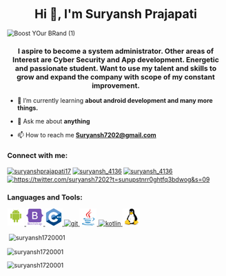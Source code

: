 <h1 align="center">Hi 👋, I'm Suryansh Prajapati</h1>

![Boost YOur BRand (1)](https://user-images.githubusercontent.com/85965606/180619618-e47ea34d-e523-483f-bfaa-37cf9ca53df7.png)



<h3 align="center">I aspire to become a system administrator. Other areas of Interest are Cyber Security and App development. Energetic and passionate student. Want to use my talent and skills to grow and expand the company with scope of my constant improvement.</h3>

- 🌱 I’m currently learning **about android development and many more things.**

- 💬 Ask me about **anything**

- 📫 How to reach me **Suryansh7202@gmail.com**

<h3 align="left">Connect with me:</h3>
<p align="left">
<a href="https://linkedin.com/in/suryanshprajapati17" target="blank"><img align="center" src="https://raw.githubusercontent.com/rahuldkjain/github-profile-readme-generator/master/src/images/icons/Social/linked-in-alt.svg" alt="suryanshprajapati17" height="30" width="40" /></a>
<a href="https://instagram.com/suryansh_4136" target="blank"><img align="center" src="https://raw.githubusercontent.com/rahuldkjain/github-profile-readme-generator/master/src/images/icons/Social/instagram.svg" alt="suryansh_4136" height="30" width="40" /></a>
<a href="https://www.hackerrank.com/suryansh_4136" target="blank"><img align="center" src="https://raw.githubusercontent.com/rahuldkjain/github-profile-readme-generator/master/src/images/icons/Social/hackerrank.svg" alt="suryansh_4136" height="30" width="40" /></a>
<a href="https://twitter.com/https://twitter.com/suryansh7202?t=sunupstnrr0ghtfq3bdwog&s=09" target="blank"><img align="center" src="https://raw.githubusercontent.com/rahuldkjain/github-profile-readme-generator/master/src/images/icons/Social/twitter.svg" alt="https://twitter.com/suryansh7202?t=sunupstnrr0ghtfq3bdwog&s=09" height="30" width="40" /></a>
</p>

<h3 align="left">Languages and Tools:</h3>
<p align="left"> <a href="https://developer.android.com" target="_blank" rel="noreferrer"> <img src="https://raw.githubusercontent.com/devicons/devicon/master/icons/android/android-original-wordmark.svg" alt="android" width="40" height="40"/> </a> <a href="https://getbootstrap.com" target="_blank" rel="noreferrer"> <img src="https://raw.githubusercontent.com/devicons/devicon/master/icons/bootstrap/bootstrap-plain-wordmark.svg" alt="bootstrap" width="40" height="40"/> </a> <a href="https://www.w3schools.com/cpp/" target="_blank" rel="noreferrer"> <img src="https://raw.githubusercontent.com/devicons/devicon/master/icons/cplusplus/cplusplus-original.svg" alt="cplusplus" width="40" height="40"/> </a> <a href="https://git-scm.com/" target="_blank" rel="noreferrer"> <img src="https://www.vectorlogo.zone/logos/git-scm/git-scm-icon.svg" alt="git" width="40" height="40"/> </a> <a href="https://www.java.com" target="_blank" rel="noreferrer"> <img src="https://raw.githubusercontent.com/devicons/devicon/master/icons/java/java-original.svg" alt="java" width="40" height="40"/> </a> <a href="https://kotlinlang.org" target="_blank" rel="noreferrer"> <img src="https://www.vectorlogo.zone/logos/kotlinlang/kotlinlang-icon.svg" alt="kotlin" width="40" height="40"/> </a> <a href="https://www.linux.org/" target="_blank" rel="noreferrer"> <img src="https://raw.githubusercontent.com/devicons/devicon/master/icons/linux/linux-original.svg" alt="linux" width="40" height="40"/> </a> </p>

<p>&nbsp;<img align="center" src="https://github-readme-stats.vercel.app/api?username=suryansh1720001&show_icons=true&locale=en" alt="suryansh1720001" /></p>
<p><img align="center" src="https://github-readme-streak-stats.herokuapp.com/?user=suryansh1720001&" alt="suryansh1720001" /></p>


<p><img align="left" src="https://github-readme-stats.vercel.app/api/top-langs?username=suryansh1720001&show_icons=true&locale=en&layout=compact" alt="suryansh1720001" /></p>


